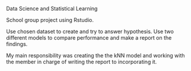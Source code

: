 Data Science and Statistical Learning

School group project using Rstudio. 

Use chosen dataset to create and try to answer hypothesis. Use two different models to compare 
  performance and make a report on the findings.

My main responsibility was creating the the kNN model and working with the member in charge of
  writing the report to incorporating it.

